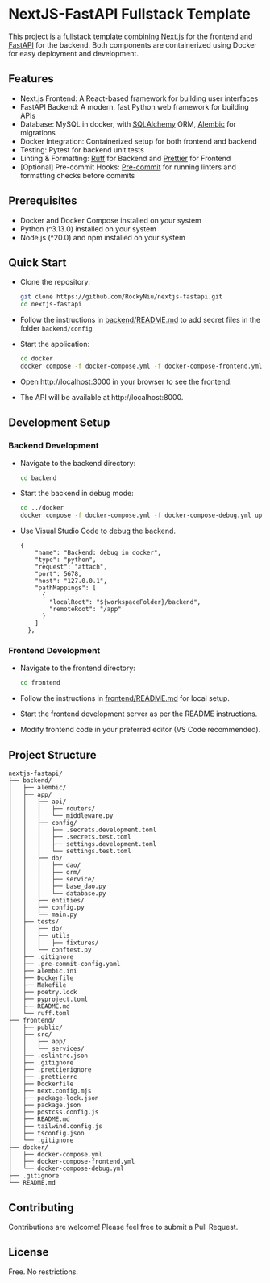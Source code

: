 # NextJS-FastAPI Fullstack Template
This project is a fullstack template combining [Next.js](https://nextjs.org/) for the frontend and [FastAPI](https://fastapi.tiangolo.com/) for the backend. Both components are containerized using Docker for easy deployment and development.

## Features
- Next.js Frontend: A React-based framework for building user interfaces
- FastAPI Backend: A modern, fast Python web framework for building APIs
- Database: MySQL in docker, with [SQLAlchemy](https://www.sqlalchemy.org/) ORM, [Alembic](https://alembic.sqlalchemy.org/) for migrations
- Docker Integration: Containerized setup for both frontend and backend
- Testing: Pytest for backend unit tests
- Linting & Formatting: [Ruff](https://github.com/astral-sh/ruff) for Backend and [Prettier](https://prettier.io/) for Frontend
- [Optional] Pre-commit Hooks: [Pre-commit](https://pre-commit.com/) for running linters and formatting checks before commits

## Prerequisites
- Docker and Docker Compose installed on your system
- Python (^3.13.0) installed on your system
- Node.js (^20.0) and npm installed on your system

## Quick Start
- Clone the repository:

  ```bash
  git clone https://github.com/RockyNiu/nextjs-fastapi.git
  cd nextjs-fastapi
  ```
- Follow the instructions in [backend/README.md](backend/README.md) to add secret files in the folder `backend/config`
- Start the application:
  ```bash
  cd docker
  docker compose -f docker-compose.yml -f docker-compose-frontend.yml up -d --build
  ```

- Open http://localhost:3000 in your browser to see the frontend.
- The API will be available at http://localhost:8000.

## Development Setup
### Backend Development
- Navigate to the backend directory:
  ```bash
  cd backend
  ```
- Start the backend in debug mode:
  ```bash
  cd ../docker
  docker compose -f docker-compose.yml -f docker-compose-debug.yml up -d
  ```
- Use Visual Studio Code to debug the backend.
  ```text
  {
      "name": "Backend: debug in docker",
      "type": "python",
      "request": "attach",
      "port": 5678,
      "host": "127.0.0.1",
      "pathMappings": [
        {
          "localRoot": "${workspaceFolder}/backend",
          "remoteRoot": "/app"
        }
      ]
    },
  ```

### Frontend Development
- Navigate to the frontend directory:
  ```bash
  cd frontend
  ```

- Follow the instructions in [frontend/README.md](frontend/README.md) for local setup.
- Start the frontend development server as per the README instructions.
- Modify frontend code in your preferred editor (VS Code recommended).

## Project Structure
```text
nextjs-fastapi/
├── backend/
│   ├── alembic/
│   ├── app/
│   │   ├── api/
│   │   │   ├── routers/
│   │   │   └── middleware.py
│   │   ├── config/
│   │   │   ├── .secrets.development.toml
│   │   │   ├── .secrets.test.toml
│   │   │   ├── settings.development.toml
│   │   │   └── settings.test.toml
│   │   ├── db/
│   │   │   ├── dao/
│   │   │   ├── orm/
│   │   │   ├── service/
│   │   │   ├── base_dao.py
│   │   │   └── database.py
│   │   ├── entities/
│   │   ├── config.py
│   │   └── main.py
│   ├── tests/
│   │   ├── db/
│   │   ├── utils
│   │   │   ├── fixtures/
│   │   └── conftest.py
│   ├── .gitignore
│   ├── .pre-commit-config.yaml
│   ├── alembic.ini
│   ├── Dockerfile
│   ├── Makefile
│   ├── poetry.lock
│   ├── pyproject.toml
│   ├── README.md
│   └── ruff.toml
├── frontend/
│   ├── public/
│   ├── src/
│   │   ├── app/
│   │   └── services/
│   ├── .eslintrc.json
│   ├── .gitignore
│   ├── .prettierignore
│   ├── .prettierrc
│   ├── Dockerfile
│   ├── next.config.mjs
│   ├── package-lock.json
│   ├── package.json
│   ├── postcss.config.js
│   ├── README.md
│   ├── tailwind.config.js
│   ├── tsconfig.json
│   └── .gitignore
├── docker/
│   ├── docker-compose.yml
│   ├── docker-compose-frontend.yml
│   └── docker-compose-debug.yml
├── .gitignore
└── README.md
```
## Contributing
Contributions are welcome! Please feel free to submit a Pull Request.
## License
Free. No restrictions.
